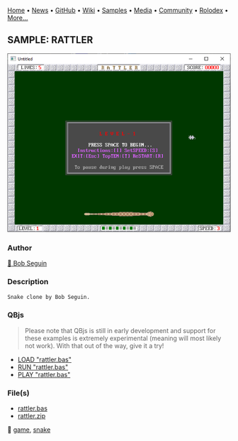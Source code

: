 [Home](https://qb64.com) • [News](../../news.md) • [GitHub](../../github.md) • [Wiki](../../wiki.md) • [Samples](../../samples.md) • [Media](../../media.md) • [Community](../../community.md) • [Rolodex](../../rolodex.md) • [More...](../../more.md)

## SAMPLE: RATTLER

![screenshot.png](img/screenshot.png)

### Author

[🐝 Bob Seguin](../bob-seguin.md) 

### Description

```text
Snake clone by Bob Seguin.
```

### QBjs

> Please note that QBjs is still in early development and support for these examples is extremely experimental (meaning will most likely not work). With that out of the way, give it a try!

* [LOAD "rattler.bas"](https://v6p9d9t4.ssl.hwcdn.net/html/5963335/index.html?src=https://qb64.com/samples/rattler/src/rattler.bas)
* [RUN "rattler.bas"](https://v6p9d9t4.ssl.hwcdn.net/html/5963335/index.html?mode=auto&src=https://qb64.com/samples/rattler/src/rattler.bas)
* [PLAY "rattler.bas"](https://v6p9d9t4.ssl.hwcdn.net/html/5963335/index.html?mode=play&src=https://qb64.com/samples/rattler/src/rattler.bas)

### File(s)

* [rattler.bas](src/rattler.bas)
* [rattler.zip](src/rattler.zip)

🔗 [game](../game.md), [snake](../snake.md)
